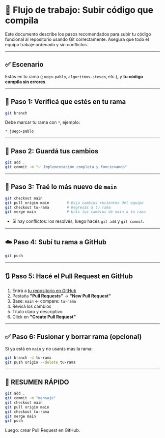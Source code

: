 # 🚀 Flujo de trabajo: Subir código que compila

Este documento describe los pasos recomendados para subir tu código funcional al repositorio usando Git correctamente. Asegura que todo el equipo trabaje ordenado y sin conflictos.

---

## ✅ Escenario

Estás en tu rama (`juego-pablo`, `algoritmos-steven`, etc.), y **tu código compila sin errores**.

----------------------------------------------------------------------------------------

## 🧩 Paso 1: Verificá que estés en tu rama

```bash
git branch
```

Debe marcar tu rama con `*`, ejemplo:
```
* juego-pablo
```

----------------------------------------------------------------------------------------

## 💾 Paso 2: Guardá tus cambios

```bash
git add .
git commit -m "✅ Implementación completa y funcionando"
```

----------------------------------------------------------------------------------------

## 🔄 Paso 3: Traé lo más nuevo de `main`

```bash
git checkout main
git pull origin main        # Baja cambios recientes del equipo
git checkout tu-rama        # Regresás a tu rama
git merge main              # Unís los cambios de main a tu rama
```

- Si hay conflictos: los resolvés, luego hacés `git add` y `git commit`.

----------------------------------------------------------------------------------------

## ☁️ Paso 4: Subí tu rama a GitHub

```bash
git push
```

----------------------------------------------------------------------------------------

## 🔃 Paso 5: Hacé el Pull Request en GitHub

1. Entrá a [tu repositorio en GitHub](https://github.com/Alpizar28/GeneticKingdom)
2. Pestaña **"Pull Requests"** → **"New Pull Request"**
3. Base: `main` ← compare: `tu-rama`
4. Revisá los cambios
5. Título claro y descriptivo
6. Click en **"Create Pull Request"**

----------------------------------------------------------------------------------------

## ✅ Paso 6: Fusionar y borrar rama (opcional)

Si ya está en `main` y no usarás más la rama:

```bash
git branch -d tu-rama
git push origin --delete tu-rama
```

----------------------------------------------------------------------------------------

## 🧠 RESUMEN RÁPIDO

```bash
git add .
git commit -m "mensaje"
git checkout main
git pull origin main
git checkout tu-rama
git merge main
git push
```

Luego: crear Pull Request en GitHub.